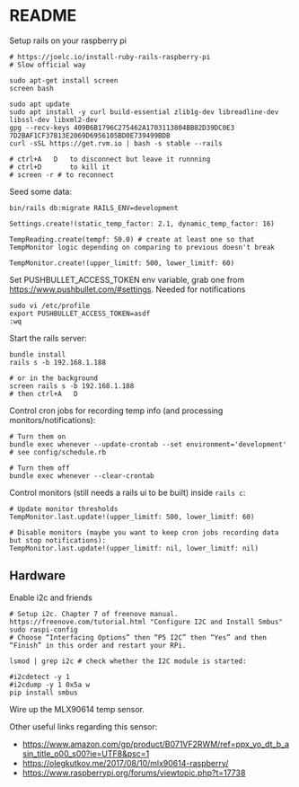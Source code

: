 # README

Setup rails on your raspberry pi
```
# https://joelc.io/install-ruby-rails-raspberry-pi
# Slow official way

sudo apt-get install screen
screen bash

sudo apt update
sudo apt install -y curl build-essential zlib1g-dev libreadline-dev libssl-dev libxml2-dev
gpg --recv-keys 409B6B1796C275462A1703113804BB82D39DC0E3 7D2BAF1CF37B13E2069D6956105BD0E739499BDB
curl -sSL https://get.rvm.io | bash -s stable --rails

# ctrl+A   D   to disconnect but leave it runnning
# ctrl+D       to kill it
# screen -r # to reconnect
```

Seed some data:
```
bin/rails db:migrate RAILS_ENV=development

Settings.create!(static_temp_factor: 2.1, dynamic_temp_factor: 16)

TempReading.create(tempf: 50.0) # create at least one so that TempMonitor logic depending on comparing to previous doesn't break

TempMonitor.create!(upper_limitf: 500, lower_limitf: 60)
```

Set PUSHBULLET_ACCESS_TOKEN env variable, grab one from https://www.pushbullet.com/#settings. Needed for notifications
```
sudo vi /etc/profile
export PUSHBULLET_ACCESS_TOKEN=asdf
:wq
```

Start the rails server:
```
bundle install
rails s -b 192.168.1.188

# or in the background
screen rails s -b 192.168.1.188
# then ctrl+A   D
```

Control cron jobs for recording temp info (and processing monitors/notifications):
```
# Turn them on
bundle exec whenever --update-crontab --set environment='development' # see config/schedule.rb

# Turn them off
bundle exec whenever --clear-crontab
```

Control monitors (still needs a rails ui to be built) inside `rails c`:
```
# Update monitor thresholds
TempMonitor.last.update!(upper_limitf: 500, lower_limitf: 60)

# Disable monitors (maybe you want to keep cron jobs recording data but stop notifications):
TempMonitor.last.update!(upper_limitf: nil, lower_limitf: nil)
```


## Hardware

Enable i2c and friends
```
# Setup i2c. Chapter 7 of freenove manual. https://freenove.com/tutorial.html "Configure I2C and Install Smbus"
sudo raspi-config
# Choose “Interfacing Options” then “P5 I2C” then “Yes” and then “Finish” in this order and restart your RPi.

lsmod | grep i2c # check whether the I2C module is started:

#i2cdetect -y 1
#i2cdump -y 1 0x5a w
pip install smbus
```

Wire up the MLX90614 temp sensor.

Other useful links regarding this sensor:
* https://www.amazon.com/gp/product/B071VF2RWM/ref=ppx_yo_dt_b_asin_title_o00_s00?ie=UTF8&psc=1
* https://olegkutkov.me/2017/08/10/mlx90614-raspberry/
* https://www.raspberrypi.org/forums/viewtopic.php?t=17738

